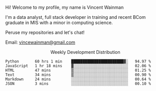 Hi! Welcome to my profile, my name is Vincent Wainman

I'm a data analyst, full stack developer in training and recent BCom graduate in MIS with a minor in computing science. 

Peruse my repositories and let's chat!

Email: vincewainman@gmail.com

<p align="center"> Weekly Development Distribution </p>
<!--START_SECTION:waka-->

```text
Python       60 hrs 1 min    ███████████████████████▓░   94.97 %
JavaScript   1 hr 18 mins    ▓░░░░░░░░░░░░░░░░░░░░░░░░   02.06 %
HTML         47 mins         ▒░░░░░░░░░░░░░░░░░░░░░░░░   01.25 %
Text         34 mins         ▒░░░░░░░░░░░░░░░░░░░░░░░░   00.90 %
Markdown     24 mins         ░░░░░░░░░░░░░░░░░░░░░░░░░   00.64 %
JSON         3 mins          ░░░░░░░░░░░░░░░░░░░░░░░░░   00.10 %
```

<!--END_SECTION:waka-->
